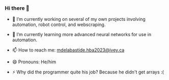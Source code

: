 ### Hi there 👋

- 🔭 I’m currently working on several of my own projects involving automation, robot control, and webscraping.
- 🌱 I’m currently learning more advanced neural networks for use in automation.

- 📫 How to reach me: mdelabastide.hba2023@ivey.ca
- 😄 Pronouns: He/him

- ⚡ Why did the programmer quite his job? Because he didn't get arrays :(

<!--
**mdelaba/mdelaba** is a ✨ _special_ ✨ repository because its `README.md` (this file) appears on your GitHub profile.

Here are some ideas to get you started:

- 🔭 I’m currently working on several of my own projects involving automation, robot control, and webscraping.
- 🌱 I’m currently learning more advanced neural networks for use in automation.

- 📫 How to reach me: mdelabastide.hba2023@ivey.ca
- 😄 Pronouns: He/him

- ⚡ Why did the programmer quite his job? Because he didn't get arrays :(

-->
